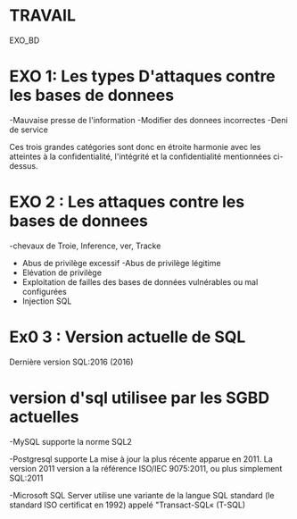 # TRAVAIL
EXO_BD

# EXO 1: Les types D'attaques contre les bases de donnees
-Mauvaise presse de l'information
-Modifier des donnees incorrectes
-Deni de service

Ces trois grandes catégories sont donc en étroite harmonie avec les atteintes à la confidentialité, l'intégrité et la confidentialité mentionnées ci-dessus.

# EXO 2 : Les attaques contre les bases de donnees
-chevaux de Troie, Inference, ver, Tracke
- Abus de privilège excessif
-Abus de privilège légitime
- Elévation de privilège
- Exploitation de failles des bases de données vulnérables ou mal configurées 
- Injection SQL

# Ex0 3 : Version actuelle de SQL
Dernière version	SQL:2016 (2016)
 
 # version d'sql utilisee par les SGBD actuelles

 -MySQL supporte la norme SQL2

 -Postgresql supporte La mise à jour la plus récente apparue en 2011. La version 2011 version a la référence 
 ISO/IEC 9075:2011, ou plus simplement SQL:2011

 -Microsoft SQL Server utilise une variante de la langue SQL standard (le standard ISO certificat en 1992) appelé "Transact-SQL« (T-SQL)
